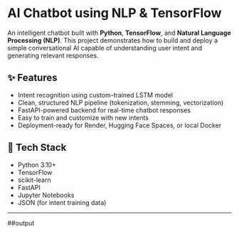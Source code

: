 # AI Chatbot using NLP & TensorFlow

An intelligent chatbot built with **Python**, **TensorFlow**, and **Natural Language Processing (NLP)**. This project demonstrates how to build and deploy a simple conversational AI capable of understanding user intent and generating relevant responses.

## ✨ Features
- Intent recognition using custom-trained LSTM model
- Clean, structured NLP pipeline (tokenization, stemming, vectorization)
- FastAPI-powered backend for real-time chatbot responses
- Easy to train and customize with new intents
- Deployment-ready for Render, Hugging Face Spaces, or local Docker

## 🧠 Tech Stack
- Python 3.10+
- TensorFlow
- scikit-learn
- FastAPI
- Jupyter Notebooks
- JSON (for intent training data)

---

##output



